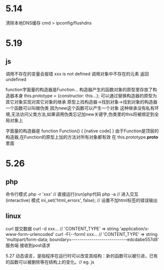 5.14
========
清除本地DNS缓存	cmd > ipconfig/flushdns

5.19
============
js
--------
调用不存在的变量会报错 xxx is not defined
调用对象中不存在的元素 返回 undefined

function字面量的构造器是Function...
构造器产生的函数对象的原型里存放了构造器本身
	this.prototype = {constructor: this...};
可以通过替换构造器的原型为其它对象实现对其它对象的继承
	原型上找构造器->找到对象->找到对象的构造器
一个函数可以叫做伪类 因为new这个函数可以产生一个对象
这种继承没有私有环境,无法访问父类方法,如果调用伪类忘记加new关键字,伪类里的this将被绑定到全局对象上

字面量的构造器是 function Function() { [native code] }
由于Function是顶层的构造器,在Function的原型上加的方法对所有对象都有效
	在 this.prototype.__proto__ 里面

5.26
========
php
--------
命令行模式
	php -r 'xxx' // 直接运行(run)php代码
	php -a // 进入交互(interactive) 模式
ini_set('html_errors', false); // 设置不加html标签的错误输出

linux
---------
curl 提交数据
curl -d xxx...  // 'CONTENT_TYPE' => string 'application/x-www-form-urlencoded' 
curl -F(--form) xxx... // 'CONTENT_TYPE' => string 'multipart/form-data; boundary=----------------------------edcdabe557d8'
服务端 接收到post请求

5.27
动态语言，是指程序在运行时可以改变其结构：新的函数可以被引进，已有的函数可以被删除等在结构上的变化。// eg. js
